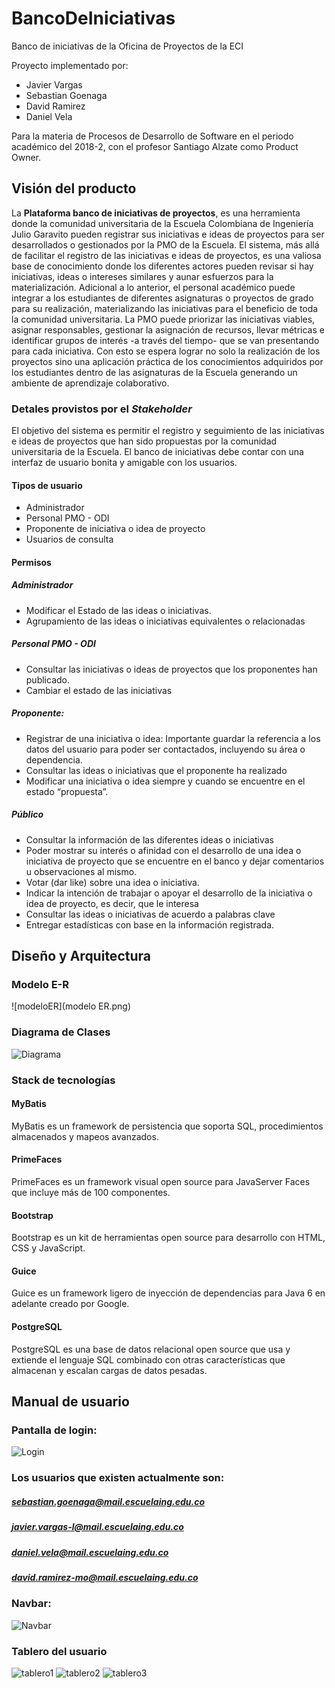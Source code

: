 


# BancoDeIniciativas
Banco de iniciativas de la Oficina de Proyectos de la ECI

Proyecto implementado por:

 - Javier Vargas
 - Sebastian Goenaga
 - David Ramirez
 - Daniel Vela

Para la materia de Procesos de Desarrollo de Software en el periodo académico del 2018-2, con el profesor Santiago Alzate como Product Owner.

## Visión del producto

La **Plataforma banco de iniciativas de proyectos**, es una herramienta donde la comunidad universitaria de la Escuela Colombiana de Ingeniería Julio Garavito pueden registrar sus iniciativas e ideas de proyectos para ser desarrollados o gestionados por la PMO de la Escuela. El sistema, más allá de facilitar el registro de las iniciativas e ideas de proyectos, es una valiosa base de conocimiento donde los diferentes actores pueden revisar si hay iniciativas, ideas o intereses similares y aunar esfuerzos para la materialización. Adicional a lo anterior, el personal académico puede integrar a los estudiantes de diferentes asignaturas o proyectos de grado para su realización, materializando las iniciativas para el beneficio de toda la comunidad universitaria. La PMO puede priorizar las iniciativas viables, asignar responsables, gestionar la asignación de recursos, llevar métricas e identificar grupos de interés -a través del tiempo- que se van presentando para cada iniciativa. Con esto se espera lograr no solo la realización de los proyectos sino una aplicación práctica de los conocimientos adquiridos por los estudiantes dentro de las asignaturas de la Escuela generando un ambiente de aprendizaje colaborativo.

### Detales provistos por el _Stakeholder_

El objetivo del sistema es permitir el registro y seguimiento de las iniciativas e ideas de proyectos que han sido propuestas por la comunidad universitaria de la Escuela. El banco de iniciativas debe contar con una interfaz de usuario bonita y amigable con los usuarios.

#### Tipos de usuario

* Administrador
* Personal PMO - ODI
* Proponente de iniciativa o idea de proyecto
* Usuarios de consulta

#### Permisos

##### Administrador

* Modificar el Estado de las ideas o iniciativas.
* Agrupamiento de las ideas o iniciativas equivalentes o relacionadas

##### Personal PMO - ODI

* Consultar las iniciativas o ideas de proyectos que los proponentes han publicado.
* Cambiar el estado de las iniciativas

##### Proponente:

* Registrar de una iniciativa o idea: Importante guardar la referencia a los datos del usuario para poder ser contactados, incluyendo su área o dependencia.
* Consultar las ideas o iniciativas que el proponente ha realizado
* Modificar una iniciativa o idea siempre y cuando se encuentre en el estado “propuesta”.

##### Público

* Consultar la información de las diferentes ideas o iniciativas 
* Poder mostrar su interés o afinidad con el desarrollo de una idea o iniciativa de proyecto que se encuentre en el banco y dejar comentarios u observaciones al mismo. 
* Votar (dar like) sobre una idea o iniciativa.
* Indicar la intención de trabajar o apoyar el desarrollo de la iniciativa o idea de proyecto, es decir, que le interesa
* Consultar las ideas o iniciativas de acuerdo a palabras clave
* Entregar estadísticas con base en la información registrada.

##  Diseño y Arquitectura

### Modelo E-R
![modeloER](modelo ER.png)

### Diagrama de Clases

![Diagrama](diagrama.png)

### Stack de tecnologías

#### MyBatis

MyBatis es un framework de persistencia que soporta SQL, procedimientos almacenados y mapeos avanzados. 

#### PrimeFaces

PrimeFaces es un framework visual open source para JavaServer Faces que incluye más de 100 componentes.

#### Bootstrap

Bootstrap es un kit de herramientas open source para desarrollo con HTML, CSS y JavaScript.

#### Guice

Guice es un framework ligero de inyección de dependencias para Java 6 en adelante creado por Google.

#### PostgreSQL

PostgreSQL es una base de datos relacional open source que usa y extiende el lenguaje SQL combinado con otras características que almacenan y escalan cargas de datos pesadas.


##  Manual de usuario

### Pantalla de login:

![Login](login.png)

### Los usuarios que existen actualmente son:
   ##### sebastian.goenaga@mail.escuelaing.edu.co
   ##### javier.vargas-l@mail.escuelaing.edu.co
   ##### daniel.vela@mail.escuelaing.edu.co
   ##### david.ramirez-mo@mail.escuelaing.edu.co

### Navbar:

![Navbar](nav.jpeg)

### Tablero del usuario
![tablero1](tablero1.png)
![tablero2](tablero2.png)
![tablero3](tablero3.png)

